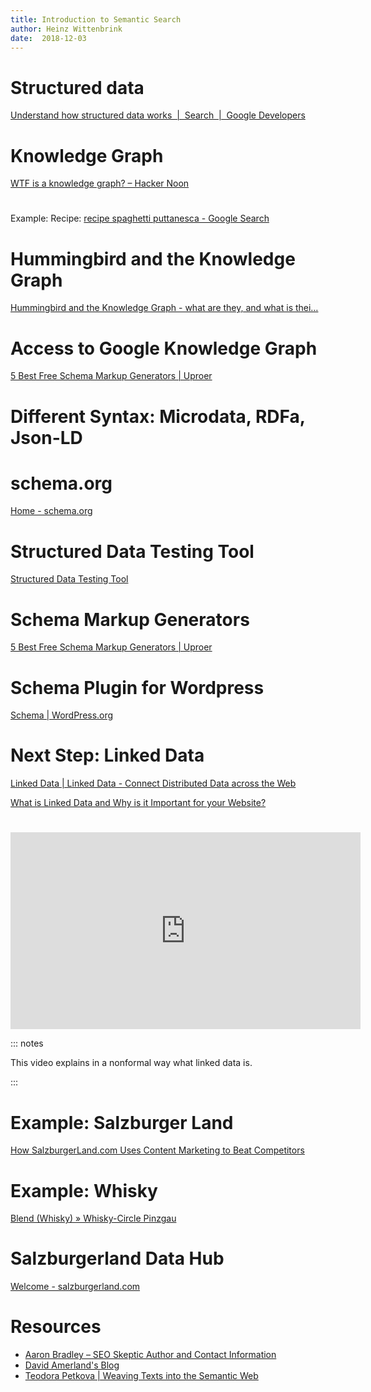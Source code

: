 ```yaml
---
title: Introduction to Semantic Search
author: Heinz Wittenbrink
date:  2018-12-03
---
```


# Structured data

[Understand how structured data works  |  Search  |  Google Developers](https://developers.google.com/search/docs/guides/intro-structured-data "Understand how structured data works  |  Search  |  Google Developers")

# Knowledge Graph

[WTF is a knowledge graph? – Hacker Noon](https://hackernoon.com/wtf-is-a-knowledge-graph-a16603a1a25f "WTF is a knowledge graph? – Hacker Noon")

#
Example: Recipe: [recipe spaghetti puttanesca - Google Search](https://www.google.com/search?client=ubuntu&channel=fs&ei=i9j2W8jyJcOE8gL2qrDwCw&q=recipe+spaghetti+puttanesca&oq=recipe+spagehtti+puttane&gs_l=psy-ab.1.0.0i13j0i22i30j0i13i5i30j0i8i13i30l7.27775.36832..38407...1.0..0.184.3378.0j25......0....1..gws-wiz.......0j0i71j35i304i39j0i13i30j35i39j0i10j0i8i13i10i30.oDiyJ-jmJAY "recipe spaghetti puttanesca - Google Search")


# Hummingbird and the Knowledge Graph

[Hummingbird and the Knowledge Graph - what are they, and what is thei…](https://www.slideshare.net/AntonShulke/hummingbird-and-the-knowledge-graph-what-are-they-and-what-is-their-impact-on-seo "Hummingbird and the Knowledge Graph - what are they, and what is thei…")


# Access to Google Knowledge Graph

[5 Best Free Schema Markup Generators | Uproer](https://uproer.com/articles/free-schema-markup-generators/ "5 Best Free Schema Markup Generators | Uproer")


# Different Syntax: Microdata, RDFa, Json-LD

# schema.org

[Home - schema.org](https://schema.org/ "Home - schema.org")

# Structured Data Testing Tool

[Structured Data Testing Tool](https://search.google.com/structured-data/testing-tool?hl=en "Structured Data Testing Tool")

# Schema Markup Generators

[5 Best Free Schema Markup Generators | Uproer](https://uproer.com/articles/free-schema-markup-generators/ "5 Best Free Schema Markup Generators | Uproer")

# Schema Plugin for Wordpress

[Schema | WordPress.org](https://wordpress.org/plugins/schema/ "Schema | WordPress.org")

# Next Step: Linked Data

[Linked Data | Linked Data - Connect Distributed Data across the Web](http://linkeddata.org/ "Linked Data | Linked Data - Connect Distributed Data across the Web")

[What is Linked Data and Why is it Important for your Website?](https://wordlift.io/blog/en/entity/linked-data/ "What is Linked Data and Why is it Important for your Website?")

#

<iframe width="560" height="315" src="https://www.youtube.com/embed/4x_xzT5eF5Q" frameborder="0" allow="accelerometer; autoplay; encrypted-media; gyroscope; picture-in-picture"
 allowfullscreen>
 <a href="https://heinzwittenbrink.github.io/slides-semanticsearch/#/schema.org">Introduction to Semantic Search</a>
 </iframe>

::: notes

This video explains in a nonformal way what linked data is.

:::

# Example: Salzburger Land

[How SalzburgerLand.com Uses Content Marketing to Beat Competitors](https://wordlift.io/blog/en/salzburgerland-com-engaging-travelers-outperforming-competitors/ "How SalzburgerLand.com Uses Content Marketing to Beat Competitors")

# Example: Whisky

[Blend (Whisky) » Whisky-Circle Pinzgau](https://www.whisky-circle.info/entity/blend-whisky/ "Blend (Whisky) » Whisky-Circle Pinzgau")

# Salzburgerland Data Hub

[Welcome - salzburgerland.com](http://data.salzburgerland.com/ "Welcome - salzburgerland.com")

# Resources

- [Aaron Bradley – SEO Skeptic Author and Contact Information](http://www.seoskeptic.com/aaron-bradley/ "Aaron Bradley – SEO Skeptic Author and Contact Information")
- [David Amerland's Blog](https://davidamerland.com/ "David Amerland's Blog")
- [Teodora Petkova | Weaving Texts into the Semantic Web](http://www.teodorapetkova.com/ "Teodora Petkova | Weaving Texts into the Semantic Web")
